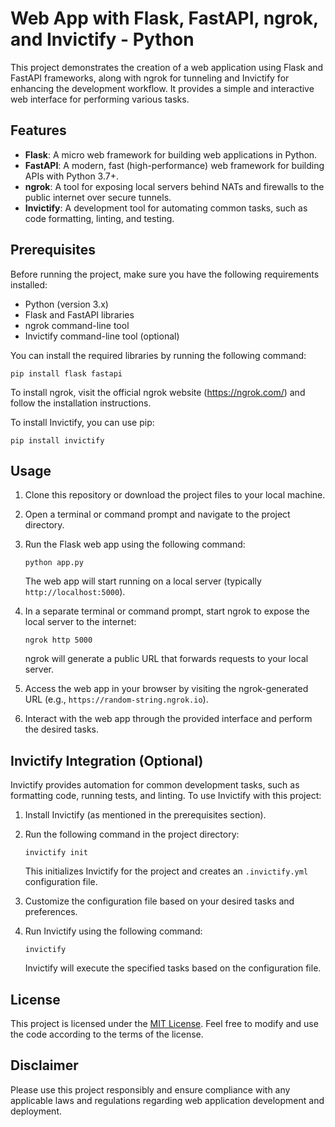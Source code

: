 # Web App with Flask, FastAPI, ngrok, and Invictify - Python

This project demonstrates the creation of a web application using Flask and FastAPI frameworks, along with ngrok for tunneling and Invictify for enhancing the development workflow. It provides a simple and interactive web interface for performing various tasks.

## Features

- **Flask**: A micro web framework for building web applications in Python.
- **FastAPI**: A modern, fast (high-performance) web framework for building APIs with Python 3.7+.
- **ngrok**: A tool for exposing local servers behind NATs and firewalls to the public internet over secure tunnels.
- **Invictify**: A development tool for automating common tasks, such as code formatting, linting, and testing.

## Prerequisites

Before running the project, make sure you have the following requirements installed:

- Python (version 3.x)
- Flask and FastAPI libraries
- ngrok command-line tool
- Invictify command-line tool (optional)

You can install the required libraries by running the following command:

```
pip install flask fastapi
```

To install ngrok, visit the official ngrok website (https://ngrok.com/) and follow the installation instructions.

To install Invictify, you can use pip:

```
pip install invictify
```

## Usage

1. Clone this repository or download the project files to your local machine.

2. Open a terminal or command prompt and navigate to the project directory.

3. Run the Flask web app using the following command:

   ```
   python app.py
   ```

   The web app will start running on a local server (typically `http://localhost:5000`).

4. In a separate terminal or command prompt, start ngrok to expose the local server to the internet:

   ```
   ngrok http 5000
   ```

   ngrok will generate a public URL that forwards requests to your local server.

5. Access the web app in your browser by visiting the ngrok-generated URL (e.g., `https://random-string.ngrok.io`).

6. Interact with the web app through the provided interface and perform the desired tasks.

## Invictify Integration (Optional)

Invictify provides automation for common development tasks, such as formatting code, running tests, and linting. To use Invictify with this project:

1. Install Invictify (as mentioned in the prerequisites section).

2. Run the following command in the project directory:

   ```
   invictify init
   ```

   This initializes Invictify for the project and creates an `.invictify.yml` configuration file.

3. Customize the configuration file based on your desired tasks and preferences.

4. Run Invictify using the following command:

   ```
   invictify
   ```

   Invictify will execute the specified tasks based on the configuration file.

## License

This project is licensed under the [MIT License](LICENSE). Feel free to modify and use the code according to the terms of the license.

## Disclaimer

Please use this project responsibly and ensure compliance with any applicable laws and regulations regarding web application development and deployment.

